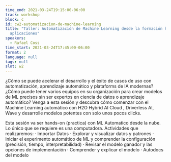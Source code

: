 ```yaml
---
time_end: 2021-03-24T19:15:00-06:00
track: workshop
block: c
id: cw2-automatizacion-de-machine-learning
title: "Taller: Automatización de Machine Learning desde la formación hasta las
  aplicaciones"
speakers:
  - Rafael Coss
time_start: 2021-03-24T17:45:00-06:00
format: 2
language: null
tags: null
slot: w2
---
```


¿Cómo se puede acelerar el desarrollo y el éxito de casos de uso con automatización, aprendizaje automático y plataforms de IA modernas? ¿Cómo puede tener varios equipos en su organización para crear modelos de ML precisos sin ser expertos en ciencia de datos o aprendizaje automático?
Venga a esta sesión y descubra cómo comenzar con el Machine Learning automático con H2O Hybrid AI Cloud , Driverless AI, Wave y desarrolle modelos potentes con solo unos pocos clicks.

Esta sesión va ser hands-on (practica) con ML Automatico desde la nube. Lo único que se requiere es una computadora.
Actividades que realizaremos:
·         Importar Datos
·         Explorar y visualizar datos y patrones
·         Iniciar el experimento automático de ML y comprender la configuración (precisión, tiempo, interpretabilidad)
·         Revisar el modelo ganador y las opciones de implementación
·         Comprender y explicar el modelo
·         Autodocs del modelo 
